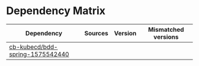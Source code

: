 # Dependency Matrix

Dependency | Sources | Version | Mismatched versions
---------- | ------- | ------- | -------------------
[cb-kubecd/bdd-spring-1575542440](https://github.com/cb-kubecd/bdd-spring-1575542440.git) |  | []() | 
